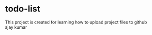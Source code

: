# todo-list
This project is created  for learning how to upload project files  to github
<br>
ajay kumar


